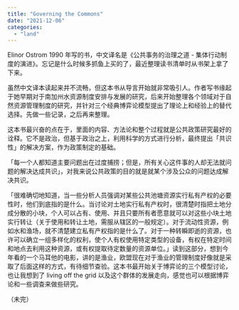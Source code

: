 ```yaml
---
title: "Governing the Commons"
date: "2021-12-06"
categories: 
  - "land"
---
```


Elinor Ostrom 1990 年写的书，中文译名是《公共事务的治理之道 - 集体行动制度的演进》。忘记是什么时候多抓鱼上买的了，最近整理读书清单时从书架上拿了下来。  
  
虽然中文译本读起来并不流畅，但这本书从导言开始就非常吸引人。作者写书缘起于她早期对于南加州水资源制度安排与发展的研究，后来开始整理各个领域对于自然资源管理制度的研究，并针对三个经典博弈论模型提出了理论上和经验上的替代选择。先做一些记录，之后再来整理。  
  
这本书最兴奋的点在于，里面的内容、方法论和整个过程就是公共政策研究最好的诠释。它不是政治，但基于政治之上，利用科学的方式进行分析，最终提出「共识性」的解决方案，作为政策制定的基础。  
  
「每一个人都知道主要问题出在过度捕捞；但是，所有关心这件事的人却无法就问题的解决达成共识」，对我来说公共政策的目的就是就某个涉及公众的问题达成解决共识。  
  
「很难确切地知道，当一些分析人员强调对某些公共池塘资源实行私有产权的必要性时，他们到底指的是什么。当讨论对土地实行私有产权时，很清楚时指把土地分成分散的小块，个人可以占有、使用、并且只要所有者愿意就可以对这些小块土地实行转让（关于使用和转让土地，需服从辖区的一般规定）。对于流动性资源，例如水和渔场，就不清楚建立私有产权指的是什么了。对于一种转瞬即逝的资源，也许可以确立一组多样化的权利，使个人有权使用特定类型的设备，有权在特定时间和地点去利用这种资源，或有权提取待定数量的资源单位。」读到这部分，想到今年看的一个马耳他的电影，讲的是渔业，欧盟现在对于渔业的管理制度好像就是采取了后面这样的方式，有待细节查验。这本书最开始关于博弈论的三个模型讨论，也让我想到了 living off the grid 以及这个群体的发展走向，感觉也可以根据博弈论和一些调查来做些研究。  
  
（未完）
